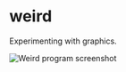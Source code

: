 # weird

Experimenting with graphics.

![Weird program screenshot](https://raw.githubusercontent.com/ca98am79/my-first-programs/master/weird/weird.gif)
